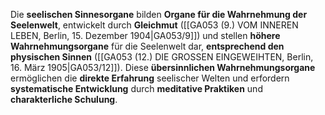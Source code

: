 
Die **seelischen Sinnesorgane** bilden **Organe für die Wahrnehmung der Seelenwelt**, entwickelt durch **Gleichmut** ([[GA053 (9.) VOM INNEREN LEBEN, Berlin, 15. Dezember 1904|GA053/9]]) und stellen **höhere Wahrnehmungsorgane** für die Seelenwelt dar, **entsprechend den physischen Sinnen** ([[GA053 (12.) DIE GROSSEN EINGEWEIHTEN, Berlin, 16. März 1905|GA053/12]]). Diese **übersinnlichen Wahrnehmungsorgane** ermöglichen die **direkte Erfahrung** seelischer Welten und erfordern **systematische Entwicklung** durch **meditative Praktiken** und **charakterliche Schulung**.
